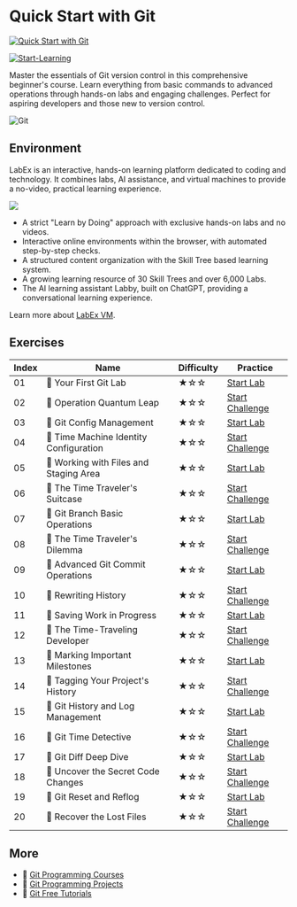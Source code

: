 # Quick Start with Git

[![Quick Start with Git](https://cover-creator.labex.io/quick-start-with-git.png)](https://labex.io/courses/quick-start-with-git)

[![Start-Learning](https://img.shields.io/badge/Start-Learning-whitesmoke?style=for-the-badge)](https://labex.io/courses/quick-start-with-git)

Master the essentials of Git version control in this comprehensive beginner's course. Learn everything from basic commands to advanced operations through hands-on labs and engaging challenges. Perfect for aspiring developers and those new to version control.

![Git](https://img.shields.io/badge/Git-whitesmoke?style=for-the-badge&logo=git)


## Environment

LabEx is an interactive, hands-on learning platform dedicated to coding and technology. It combines labs, AI assistance, and virtual machines to provide a no-video, practical learning experience.

![](https://tutorial-screenshot.getvm.io/images/vm-1725247253.png)

- A strict "Learn by Doing" approach with exclusive hands-on labs and no videos.
- Interactive online environments within the browser, with automated step-by-step checks.
- A structured content organization with the Skill Tree based learning system.
- A growing learning resource of 30 Skill Trees and over 6,000 Labs.
- The AI learning assistant Labby, built on ChatGPT, providing a conversational learning experience.

Learn more about [LabEx VM](https://support.labex.io/using-labex/virtual-machine).

## Exercises

|   Index | Name                                   | Difficulty   | Practice                                                                                                                |
|---------|----------------------------------------|--------------|-------------------------------------------------------------------------------------------------------------------------|
|      01 | 📖 Your First Git Lab                  | ★☆☆          | <a target='_blank' href='https://labex.io/tutorials/git-your-first-git-lab-92739'>Start Lab</a>                         |
|      02 | 🎯 Operation Quantum Leap              | ★☆☆          | <a target='_blank' href='https://labex.io/tutorials/git-operation-quantum-leap-387717'>Start Challenge</a>              |
|      03 | 📖 Git Config Management               | ★☆☆          | <a target='_blank' href='https://labex.io/tutorials/git-git-config-management-385164'>Start Lab</a>                     |
|      04 | 🎯 Time Machine Identity Configuration | ★☆☆          | <a target='_blank' href='https://labex.io/tutorials/git-time-machine-identity-configuration-387720'>Start Challenge</a> |
|      05 | 📖 Working with Files and Staging Area | ★☆☆          | <a target='_blank' href='https://labex.io/tutorials/git-working-with-files-and-staging-area-387457'>Start Lab</a>       |
|      06 | 🎯 The Time Traveler's Suitcase        | ★☆☆          | <a target='_blank' href='https://labex.io/tutorials/git-the-time-traveler-s-suitcase-387725'>Start Challenge</a>        |
|      07 | 📖 Git Branch Basic Operations         | ★☆☆          | <a target='_blank' href='https://labex.io/tutorials/git-git-branch-basic-operations-385163'>Start Lab</a>               |
|      08 | 🎯 The Time Traveler's Dilemma         | ★☆☆          | <a target='_blank' href='https://labex.io/tutorials/git-the-time-traveler-s-dilemma-387733'>Start Challenge</a>         |
|      09 | 📖 Advanced Git Commit Operations      | ★☆☆          | <a target='_blank' href='https://labex.io/tutorials/git-advanced-git-commit-operations-387471'>Start Lab</a>            |
|      10 | 🎯 Rewriting History                   | ★☆☆          | <a target='_blank' href='https://labex.io/tutorials/git-rewriting-history-387746'>Start Challenge</a>                   |
|      11 | 📖 Saving Work in Progress             | ★☆☆          | <a target='_blank' href='https://labex.io/tutorials/git-saving-work-in-progress-387492'>Start Lab</a>                   |
|      12 | 🎯 The Time-Traveling Developer        | ★☆☆          | <a target='_blank' href='https://labex.io/tutorials/git-the-time-traveling-developer-387759'>Start Challenge</a>        |
|      13 | 📖 Marking Important Milestones        | ★☆☆          | <a target='_blank' href='https://labex.io/tutorials/git-marking-important-milestones-387493'>Start Lab</a>              |
|      14 | 🎯 Tagging Your Project's History      | ★☆☆          | <a target='_blank' href='https://labex.io/tutorials/git-tagging-your-project-s-history-387763'>Start Challenge</a>      |
|      15 | 📖 Git History and Log Management      | ★☆☆          | <a target='_blank' href='https://labex.io/tutorials/git-git-history-and-log-management-387490'>Start Lab</a>            |
|      16 | 🎯 Git Time Detective                  | ★☆☆          | <a target='_blank' href='https://labex.io/tutorials/git-git-time-detective-387782'>Start Challenge</a>                  |
|      17 | 📖 Git Diff Deep Dive                  | ★☆☆          | <a target='_blank' href='https://labex.io/tutorials/git-git-diff-deep-dive-387489'>Start Lab</a>                        |
|      18 | 🎯 Uncover the Secret Code Changes     | ★☆☆          | <a target='_blank' href='https://labex.io/tutorials/uncover-the-secret-code-changes-387768'>Start Challenge</a>         |
|      19 | 📖 Git Reset and Reflog                | ★☆☆          | <a target='_blank' href='https://labex.io/tutorials/git-git-reset-and-reflog-387491'>Start Lab</a>                      |
|      20 | 🎯 Recover the Lost Files              | ★☆☆          | <a target='_blank' href='https://labex.io/tutorials/git-recover-the-lost-files-387781'>Start Challenge</a>              |

## More

- 🔗 [Git Programming Courses](https://github.com/labex-labs/awesome-programming-courses)
- 🔗 [Git Programming Projects](https://github.com/labex-labs/awesome-programming-projects)
- 🔗 [Git Free Tutorials](https://github.com/labex-labs/git-free-tutorials)

